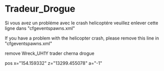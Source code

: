 # Tradeur_Drogue

Si vous avez un probléme avec le crash helicoptére veuillez enlever cette ligne dans  "cfgeventspawns.xml"


If you have a problem with the helicopter crash, please remove this line in "cfgeventspawns.xml"



remove  Wreck_UH1Y trader cherna drogue

pos x="154.159332" z="13299.455078" a="-1" 
